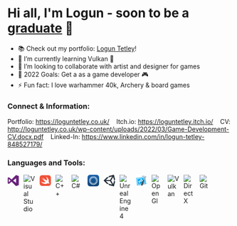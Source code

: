 # Hi all, I'm Logun - soon to be a [graduate][website] 🙂

- 📚 Check out my portfolio: [Logun Tetley][website]!
- 📓 I’m currently learning Vulkan 🌋
- 👯 I’m looking to collaborate with artist and designer for games
- 🥅 2022 Goals: Get a as a game developer 🎮
- ⚡ Fun fact: I love warhammer 40k, Archery & board games

### Connect & Information:

Portfolio: https://loguntetley.co.uk/
&nbsp;&nbsp;
Itch.io: https://loguntetley.itch.io/
&nbsp;&nbsp;
CV: http://loguntetley.co.uk/wp-content/uploads/2022/03/Game-Development-CV.docx.pdf
&nbsp;&nbsp;
Linked-In: https://www.linkedin.com/in/logun-tetley-848527179/
&nbsp;&nbsp;


### Languages and Tools:

[<img align="left" alt="Visual Studio Code" width="26px" src="https://github.com/devicons/devicon/blob/v2.14.0/icons/visualstudio/visualstudio-plain.svg" style="padding-right:10px;" />][VSCode]
[<img align="left" alt="Visual Studio" width="26px" src="https://cdn.jsdelivr.net/gh/devicons/devicon/icons/html5/html5-original.svg" style="padding-right:10px;" />][VisualStudio]
[<img align="left" alt="Swift" width="26px" src="https://github.com/devicons/devicon/blob/v2.14.0/icons/swift/swift-original.svg" style="padding-right:10px;" />][Swift]
[<img align="left" alt="C++" width="26px" src="https://upload.wikimedia.org/wikipedia/commons/1/18/ISO_C%2B%2B_Logo.svg" style="padding-right:10px;" />][C++]
[<img align="left" alt="C#" width="26px" src="https://cdn.cdnlogo.com/logos/c/27/c.svg" style="padding-right:10px;" />][C#]
[<img align="left" alt="PhotonEngine" width="26px" src="./icons/PhotonEngine.webp" style="padding-right:10px;" />][PhotonEngine]
[<img align="left" alt="Unity" width="26px" src="./icons/Unity-Icon.svg" style="padding-right:10px;" />][Unity]
[<img align="left" alt="UnrealEngine4" width="26px" src="https://upload.wikimedia.org/wikipedia/commons/2/20/UE_Logo_Black_Centered.svg" style="padding-right:10px;" />][UnrealEngine]
[<img align="left" alt="XCode" width="26px" src="/icons/XCode-Icon.svg" style="padding-right:10px;" />][Xcode]
[<img align="left" alt="OpenGl" width="26px" src="https://upload.wikimedia.org/wikipedia/commons/e/e9/Opengl-logo.svg" style="padding-right:10px;" />][OpenGL]
[<img align="left" alt="Vulkan" width="26px" src="https://upload.wikimedia.org/wikipedia/commons/f/fe/Vulkan_logo.svg" style="padding-right:10px;" />][Vulkan]
[<img align="left" alt="DirectX" width="26px" src="https://upload.wikimedia.org/wikipedia/commons/7/7f/Microsoft-DirectX-Logo-wordmark.svg" style="padding-right:10px;" />][DirectX]
[<img align="left" alt="Git" width="26px" src="https://upload.wikimedia.org/wikipedia/commons/e/e0/Git-logo.svg" style="padding-right:10px;" />][Git]

<br />
<br />

[website]: http://loguntetley.co.uk/
[itchio]: https://loguntetley.itch.io/
[linkedin]: https://www.linkedin.com/in/logun-tetley-848527179/
[CV]: https://www.youtube.com/playlist?list=PLkwxH9e_vrAJ0WbEsFA9W3I1W-g_BTsbt
[VSCode]: https://code.visualstudio.com/
[VisualStudio]: https://visualstudio.microsoft.com/
[Swift]: https://developer.apple.com/swift/
[C++]: https://isocpp.org/
[C#]: https://docs.microsoft.com/en-us/dotnet/csharp/
[PhotonEngine]: https://www.photonengine.com/
[Unity]: https://unity.com/
[UnrealEngine]: https://www.unrealengine.com/en-US/
[XCode]: https://developer.apple.com/xcode/
[OpenGL]: https://www.opengl.org/
[Vulkan]: https://www.vulkan.org/
[DirectX]: https://docs.microsoft.com/en-us/cpp/windows/resources-for-creating-a-game-using-directx?view=msvc-170
[Git]: https://git-scm.com/



